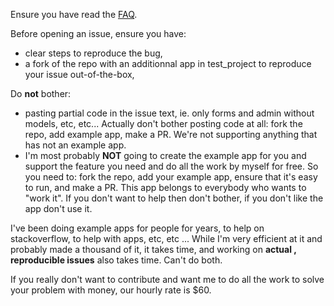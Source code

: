 Ensure you have read the [FAQ](http://django-autocomplete-light.readthedocs.org/en/stable-2.x.x/faq.html).

Before opening an issue, ensure you have:

- clear steps to reproduce the bug,
- a fork of the repo with an additionnal app in test_project to reproduce your
  issue out-of-the-box,

Do **not** bother:

- pasting partial code in the issue text, ie. only forms and admin without
  models, etc, etc... Actually don't bother posting code at all: fork the repo,
  add example app, make a PR. We're not supporting anything that has not an
  example app.
- I'm most probably **NOT** going to create the example app for you and support
  the feature you need and do all the work by myself for free. So you need to:
  fork the repo, add your example app, ensure that it's easy to run, and make a
  PR. This app belongs to everybody who wants to "work it". If you don't want
  to help then don't bother, if you don't like the app don't use it.

I've been doing example apps for people for years, to help on stackoverflow, to
help with apps, etc, etc ... While I'm very efficient at it and probably made a
thousand of it, it takes time, and working on **actual , reproducible issues**
also takes time. Can't do both.

If you really don't want to contribute and want me to do all the work to solve
your problem with money, our hourly rate is $60.
